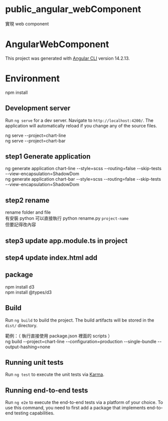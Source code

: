 # public_angular_webComponent
實現 web component

# AngularWebComponent

This project was generated with [Angular CLI](https://github.com/angular/angular-cli) version 14.2.13.

# Environment

npm install

## Development server

Run `ng serve` for a dev server. Navigate to `http://localhost:4200/`. The application will automatically reload if you change any of the source files.  

ng serve --project=chart-line  
ng serve --project=chart-bar

##  step1 Generate application

ng generate application chart-line --style=scss --routing=false --skip-tests --view-encapsulation=ShadowDom  
ng generate application chart-bar --style=scss --routing=false --skip-tests --view-encapsulation=ShadowDom

## step2 rename

rename folder and file  
有安裝 python 可以直接執行 python rename.py `project-name`  
但要記得改內容  

## step3 update app.module.ts in project

## step4 update index.html add <selector>

## package

npm install d3  
npm install @types/d3



## Build

Run `ng build` to build the project. The build artifacts will be stored in the `dist/` directory.

範例：（ 執行直接使用 package.json 裡面的 scripts ）  
ng build --project=chart-line --configuration=production --single-bundle --output-hashing=none

## Running unit tests

Run `ng test` to execute the unit tests via [Karma](https://karma-runner.github.io).

## Running end-to-end tests

Run `ng e2e` to execute the end-to-end tests via a platform of your choice. To use this command, you need to first add a package that implements end-to-end testing capabilities.
